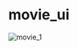 # movie_ui

![movie_1](https://user-images.githubusercontent.com/103148256/189919207-cfe8d449-8d71-4bdb-85fb-782eaeb0ac3f.jpg)

